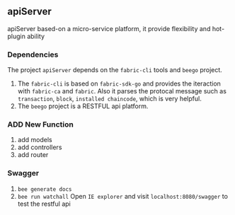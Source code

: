 ## apiServer
apiServer based-on a micro-service platform, it provide flexibility and hot-plugin ability

### Dependencies
The project `apiServer` depends on the `fabric-cli` tools and `beego` project. 
1. The `fabric-cli` is based on `fabric-sdk-go` and provides the iteraction with `fabric-ca` and `fabric`. Also it parses the protocal message such as `transaction`, `block`, `installed chaincode`, which is very helpful. 
2. The `beego` project is a RESTFUL api platform.

### ADD New Function
1. add models
2. add controllers
3. add router

### Swagger
1. `bee generate docs`
2. `bee run watchall`
Open `IE explorer` and visit `localhost:8080/swagger` to test the restful api
